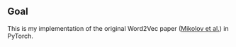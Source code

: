 ## Goal
This is my implementation of the original Word2Vec paper ([Mikolov et al.](https://arxiv.org/abs/1706.03762)) in PyTorch.
